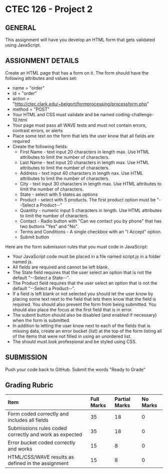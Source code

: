 # CTEC 126 - Project 2

## GENERAL

This assignment will have you develop an HTML form that gets validated using JavaScript.

## ASSIGNMENT DETAILS

Create an HTML page that has a form on it. The form should have the following attributes and values set:

- name = "order"
- id = "order"
- action = "http://ctec.clark.edu/~belgort/formprocessing/processform.php"
- method = "POST"
- Your HTML and CSS must validate and be named coding-challenge-10.html
- Your page must pass all WAVE tests and must not contain errors, contrast errors, or alerts
- Place some text on the form that lets the user know that all fields are required
- Create the following fields:
  - First Name - text input 20 characters in length max. Use HTML attributes to limit the number of characters.
  - Last Name - text input 20 characters in length max. Use HTML attributes to limit the number of characters.
  - Address - text input 40 characters in length nax. Use HTML attributes to limit the number of characters.
  - City - text input 30 characters in length max. Use HTML attributes to limit the number of characters.
  - State - select with 5 states as options
  - Product - select with 5 products. The first product option must be "--Select a Product--"
  - Quantity - numeric input 5 characters in length. Use HTML attributes to limit the number of characters.
  - Contact - Radio button with "Can we contact you by phone" that has two buttons "Yes" and "No".
  - Terms and Conditions - A single checkbox with an "I Accept" option.
  - Submit button

Here are the form submission rules that you must code in JavaScript:

- Your JavaScript code must be placed in a file named script.js in a folder named js.
- All fields are required and cannot be left blank.
- The State field requires that the user select an option that is not the default "--Select a State--".
- The Product field requires that the user select an option that is not the default "--Select a  Product--".
- If a field is left blank or not selected you should let the user know by placing some text next to the field that lets them know that the field is required. You should also prevent the form from being submitted. You should also place the focus at the first field that is in error.
- The submit button should also be disabled (and enabled if necessary) when the form is submitted.
- In addition to letting the user know next to each of the fields that is missing data, create an error bucket (list) at the top of the form listing all of the items that were not filled in using an unordered list.
- The should must look professional and be styled using CSS.

## SUBMISSION

Push your code back to GitHub.
Submit the words "Ready to Grade" 

## Grading Rubric

| Item                                                   | Full Marks | Partial Marks | No Marks |
| :----------------------------------------------------- | :--------- | :------------ | :------- |
| Form coded correctly and includes all fields           | 35         | 18            | 0        |
| Submissions rules coded correctly and work as expected | 35         | 18            | 0        |
| Error bucket coded correctly and works                 | 15         | 8             | 0        |
| HTML/CSS/WAVE results as defined in the assignment     | 15         | 8             | 0        |